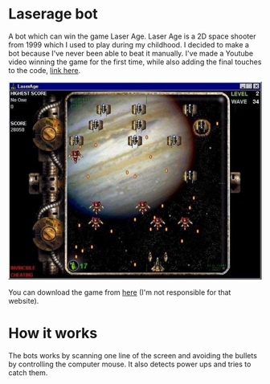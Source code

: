 # Laserage bot
A bot which can win the game Laser Age. Laser Age is a 2D space shooter from 1999 which I used to play during my childhood. I decided to make a bot because I've never been able to beat it manually. I've made a Youtube video winning the game for the first time, while also adding the final touches to the code, [link here](https://www.youtube.com/watch?v=UdI1vJwmLKI).

![Game Screenshot](sample_graphics/game_screenshot.jpg)

You can download the game from [here](http://www.freegamesarea.com/laserage-gold.html) (I'm not responsible for that website).

# How it works
The bots works by scanning one line of the screen and avoiding the bullets by controlling the computer mouse. It also detects power ups and tries to catch them.
